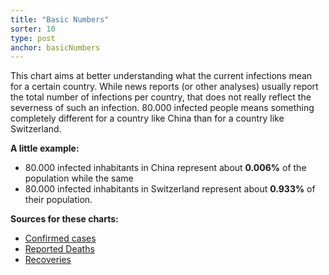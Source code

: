 ```yaml
---
title: "Basic Numbers"
sorter: 10
type: post
anchor: basicNumbers
---
```


This chart aims at better understanding what the current infections mean for a certain country. While news reports (or other analyses) usually report the total number of infections per country, that does not really reflect the severness of such an infection. 80.000 infected people means something completely different for a country like China than for a country like Switzerland.

**A little example:**

* 80.000 infected inhabitants in China represent about **0.006%** of the population while the same
* 80.000 infected inhabitants in Switzerland represent about **0.933%** of their population.

**Sources for these charts:**

* [Confirmed cases](https://github.com/fezde/COVID-19/blob/master/csse_covid_19_data/csse_covid_19_time_series/time_series_covid19_confirmed_global.csv)
* [Reported Deaths](https://github.com/fezde/COVID-19/blob/master/csse_covid_19_data/csse_covid_19_time_series/time_series_covid19_deaths_global.csv)
* [Recoveries](https://github.com/fezde/COVID-19/blob/master/csse_covid_19_data/csse_covid_19_time_series/time_series_covid19_recovered_global.csv)
